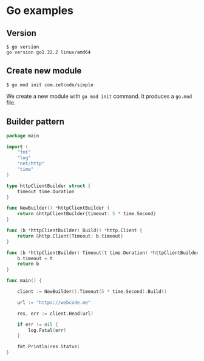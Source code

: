 # Go examples


## Version

```
$ go version
go version go1.22.2 linux/amd64
```

## Create new module 

```
$ go mod init com.zetcode/simple
```

We create a new module with `go mod init` command. It produces a `go.mod` file.

## Builder pattern 

```go
package main

import (
	"fmt"
	"log"
	"net/http"
	"time"
)

type httpClientBuilder struct {
	timeout time.Duration
}

func NewBuilder() *httpClientBuilder {
	return &httpClientBuilder{timeout: 5 * time.Second}
}

func (b *httpClientBuilder) Build() *http.Client {
	return &http.Client{Timeout: b.timeout}
}

func (b *httpClientBuilder) Timeout(t time.Duration) *httpClientBuilder {
	b.timeout = t
	return b
}

func main() {

	client := NewBuilder().Timeout(5 * time.Second).Build()

	url := "https://webcode.me"

	res, err := client.Head(url)

	if err != nil {
		log.Fatal(err)
	}

	fmt.Println(res.Status)
}
```
